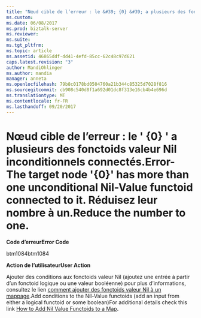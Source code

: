 ```yaml
---
title: "Nœud cible de l’erreur : le &#39; {0} &#39; a plusieurs des fonctoids valeur Nil inconditionnels connectés. Réduisez leur nombre à un. | Microsoft Docs"
ms.custom: 
ms.date: 06/08/2017
ms.prod: biztalk-server
ms.reviewer: 
ms.suite: 
ms.tgt_pltfrm: 
ms.topic: article
ms.assetid: 46865ddf-dd41-4efd-85cc-62c48c97d621
caps.latest.revision: "3"
author: MandiOhlinger
ms.author: mandia
manager: anneta
ms.openlocfilehash: 79b8c0178bd0504760a21b344c85325d7028f816
ms.sourcegitcommit: cb908c540d8f1a692d01dc8f313e16cb4b4e696d
ms.translationtype: MT
ms.contentlocale: fr-FR
ms.lasthandoff: 09/20/2017
---
```

# <a name="error--the-target-node-39039-has-more-than-one-unconditional-nil-value-functoid-connected-to-it-reduce-the-number-to-one"></a><span data-ttu-id="161e2-104">Nœud cible de l’erreur : le &#39; {0} &#39; a plusieurs des fonctoids valeur Nil inconditionnels connectés.</span><span class="sxs-lookup"><span data-stu-id="161e2-104">Error- The target node &#39;{0}&#39; has more than one unconditional Nil-Value functoid connected to it.</span></span> <span data-ttu-id="161e2-105">Réduisez leur nombre à un.</span><span class="sxs-lookup"><span data-stu-id="161e2-105">Reduce the number to one.</span></span>
<span data-ttu-id="161e2-106">**Code d’erreur**</span><span class="sxs-lookup"><span data-stu-id="161e2-106">**Error Code**</span></span>  
  
 <span data-ttu-id="161e2-107">btm1084</span><span class="sxs-lookup"><span data-stu-id="161e2-107">btm1084</span></span>  
  
 <span data-ttu-id="161e2-108">**Action de l’utilisateur**</span><span class="sxs-lookup"><span data-stu-id="161e2-108">**User Action**</span></span>  
  
 <span data-ttu-id="161e2-109">Ajouter des conditions aux fonctoids valeur Nil (ajoutez une entrée à partir d’un fonctoid logique ou une valeur booléenne) pour plus d’informations, consultez le lien [comment ajouter des fonctoids valeur Nil à un mappage](http://go.microsoft.com/fwlink/?LinkId=196675).</span><span class="sxs-lookup"><span data-stu-id="161e2-109">Add conditions to the Nil-Value functoids (add an input from either a logical functoid or some boolean)For additional details check this link [How to Add Nil Value Functoids to a Map](http://go.microsoft.com/fwlink/?LinkId=196675).</span></span>